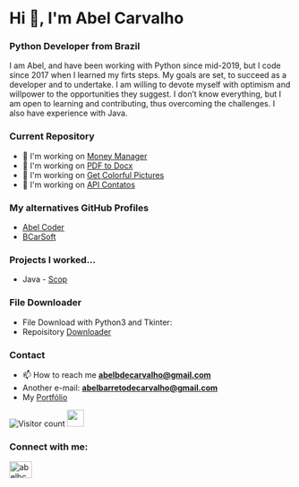 <h1 align="left">Hi 👋, I'm Abel Carvalho</h1>
<h3 align="left">Python Developer from Brazil</h3>

I am Abel, and have been working with Python since mid-2019, but I code since 2017 when I learned my firts steps. My goals are set, to succeed as a developer and to undertake. I am willing to devote myself with optimism and willpower to the opportunities they suggest. I don’t know everything, but I am open to learning and contributing, thus overcoming the challenges. I also have experience with Java.

### Current Repository

- 🔭 I'm working on [Money Manager](https://github.com/abelbcarvalho/moneymanager)
- 🔭 I'm working on [PDF to Docx](https://github.com/abelbcarvalho/pdftodocx)
- 🔭 I'm working on [Get Colorful Pictures](https://github.com/abelbcarvalho/get-colorful)
- 🔭 I'm working on [API Contatos](https://github.com/abelbcarvalho/contatos-fast)

### My alternatives GitHub Profiles

- [Abel Coder](https://github.com/AbelCoder754)
- [BCarSoft](https://github.com/bcarsoft)

### Projects I worked...

- Java - [Scop](https://github.com/abelbcarvalho/scop)


### File Downloader

- File Download with Python3 and Tkinter:
- Repoisitory [Downloader](https://github.com/bcarsoft/downloader)

### Contact

- 📫 How to reach me **abelbdecarvalho@gmail.com**
- Another e-mail: **abelbarretodecarvalho@gmail.com**
- My [Portfólio](https://abelbcarvalho.github.io/)

![Visitor count](https://gpvc.arturio.dev/abelbcarvalho)   <img src="https://media.giphy.com/media/dxn6fRlTIShoeBr69N/giphy.gif" width="30">

<h3 align="left">Connect with me:</h3>
<p align="left">
<a href="https://linkedin.com/in/abelbcarvalho" target="blank"><img align="center" src="https://raw.githubusercontent.com/rahuldkjain/github-profile-readme-generator/master/src/images/icons/Social/linked-in-alt.svg" alt="abelbcarvalho" height="30" width="40" /></a>
</p>
